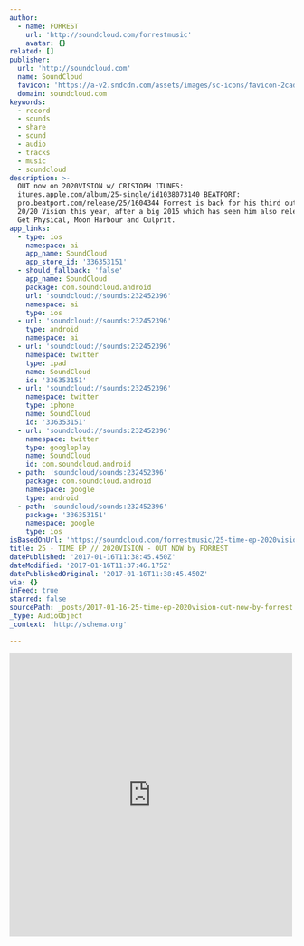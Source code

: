 ```yaml
---
author:
  - name: FORREST
    url: 'http://soundcloud.com/forrestmusic'
    avatar: {}
related: []
publisher:
  url: 'http://soundcloud.com'
  name: SoundCloud
  favicon: 'https://a-v2.sndcdn.com/assets/images/sc-icons/favicon-2cadd14b.ico'
  domain: soundcloud.com
keywords:
  - record
  - sounds
  - share
  - sound
  - audio
  - tracks
  - music
  - soundcloud
description: >-
  OUT now on 2020VISION w/ CRISTOPH ITUNES:
  itunes.apple.com/album/25-single/id1038073140 BEATPORT:
  pro.beatport.com/release/25/1604344 Forrest is back for his third outing on
  20/20 Vision this year, after a big 2015 which has seen him also release on
  Get Physical, Moon Harbour and Culprit.
app_links:
  - type: ios
    namespace: ai
    app_name: SoundCloud
    app_store_id: '336353151'
  - should_fallback: 'false'
    app_name: SoundCloud
    package: com.soundcloud.android
    url: 'soundcloud://sounds:232452396'
    namespace: ai
    type: ios
  - url: 'soundcloud://sounds:232452396'
    type: android
    namespace: ai
  - url: 'soundcloud://sounds:232452396'
    namespace: twitter
    type: ipad
    name: SoundCloud
    id: '336353151'
  - url: 'soundcloud://sounds:232452396'
    namespace: twitter
    type: iphone
    name: SoundCloud
    id: '336353151'
  - url: 'soundcloud://sounds:232452396'
    namespace: twitter
    type: googleplay
    name: SoundCloud
    id: com.soundcloud.android
  - path: 'soundcloud/sounds:232452396'
    package: com.soundcloud.android
    namespace: google
    type: android
  - path: 'soundcloud/sounds:232452396'
    package: '336353151'
    namespace: google
    type: ios
isBasedOnUrl: 'https://soundcloud.com/forrestmusic/25-time-ep-2020vision'
title: 25 - TIME EP // 2020VISION - OUT NOW by FORREST
datePublished: '2017-01-16T11:38:45.450Z'
dateModified: '2017-01-16T11:37:46.175Z'
datePublishedOriginal: '2017-01-16T11:38:45.450Z'
via: {}
inFeed: true
starred: false
sourcePath: _posts/2017-01-16-25-time-ep-2020vision-out-now-by-forrest.md
_type: AudioObject
_context: 'http://schema.org'

---
```

<iframe src="https://cdn.embedly.com/widgets/media.html?src=https%3A%2F%2Fw.soundcloud.com%2Fplayer%2F%3Fvisual%3Dtrue%26url%3Dhttp%253A%252F%252Fapi.soundcloud.com%252Ftracks%252F232452396%26show_artwork%3Dtrue&amp;url=https%3A%2F%2Fsoundcloud.com%2Fforrestmusic%2F25-time-ep-2020vision&amp;image=http%3A%2F%2Fi1.sndcdn.com%2Fartworks-000135695333-rlc46b-t500x500.jpg&amp;key=b7d04c9b404c499eba89ee7072e1c4f7&amp;type=text%2Fhtml&amp;schema=soundcloud" width="500" height="500" scrolling="no" frameborder="0" allowfullscreen="" style=""></iframe>